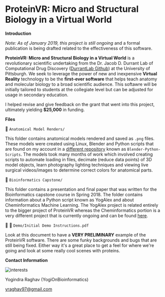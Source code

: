 # ProteinVR: Micro and Structural Biology in a Virtual World

**Introduction**

*Note: As of January 2019, this project is still ongoing* and a formal publication is being drafted related to the effectiveness of this software. 


**ProteinVR: Micro and Structural Biology in a Virtual World** is a revolutionary scientific undertaking from the Dr. Jacob D. Durrant Lab of Computational Drug Discovery ([DurrantLab Github](https://github.com/durrantlab)) at the University of Pittsburgh. We seek to leverage the power of new and inexpensive **Virtual Reality** technology to be the **first-ever software** that helps teach anatomy and molecular biology to a broad scientific audience. This softawre will be initially tailored to students at the collegiate level but can be adjusted for usage in secondary education. 

I helped revise and give feedback on the grant that went into this project, ultimately yielding **$25,000** in funding. 

**Files**

:file_folder: `Anatomical Model Renders/`

This folder contains anatomical models rendered and saved as `.png` files. These models were created using Linux, Blender and Python scripts that are found on my account in a [different repository](https://github.com/YogiOnBioinformatics/Blender-Python-Scripts) known as `Blender-Python-Scripts`. The models took many months of work which involved creating scripts to automate loading in files, decimate (reduce data points) of 3D model objects, learn photography lighting techniques and viewing live surgical videos/images to determine correct colors for anatomical parts.

:file_folder: `Bioinformatics Capstone/` 

This folder contains a presentation and final paper that was written for the Bioinformatics capstone course in Spring 2018. The folder contains information about a Python script known as YogAlex and about Cheminformatics Machine Learning. The YogAlex project is related entirely to the bigger project of ProteinVR whereas the Cheminformatics portion is a very different project that is currently ongoing and can be found [here](https://github.com/YogiOnBioinformatics/ChemInformatics-Machine-Learning-with-NNScore-2.0). 

:file_folder: :scroll: `Demo/Initial Demo Instructions.pdf`

Look at this document to have a **VERY PRELIMINARY** example of the ProteinVR software. There are some funky backgrounds and bugs that are still being fixed. Either way it's a great place to get a feel for where we're going and look at some really cool scenes with proteins. 

**Contact Information** 

![interests](https://avatars1.githubusercontent.com/u/38919947?s=400&u=49ab1365a14fac78a91e425efd583f7a2bcb3e25&v=4)

Yogindra Raghav (YogiOnBioinformatics) 

yraghav97@gmail.com


